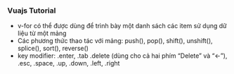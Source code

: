 ### Vuajs Tutorial
- v-for có thể được dùng để trình bày một danh sách các item sử dụng dữ liệu từ một mảng
- Các phương thức thao tác với mảng: push(), pop(), shift(), unshift(), splice(), sort(), reverse()
- key modifier: .enter, .tab .delete (dùng cho cả hai phím “Delete” và “←”), .esc, .space, .up, .down, .left, .right
